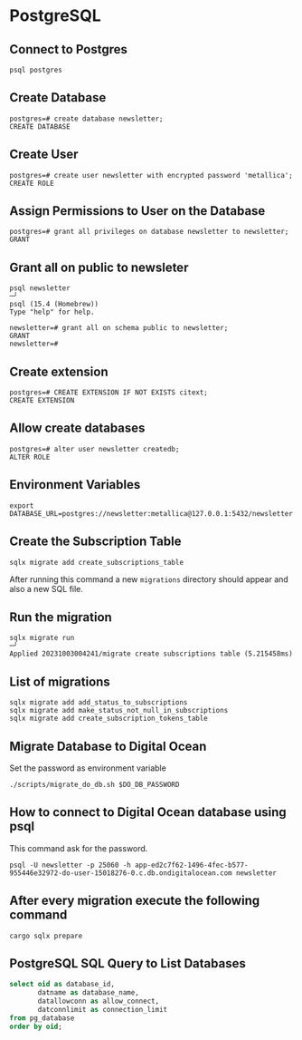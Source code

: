 # PostgreSQL

## Connect to Postgres

```commandline
psql postgres
```

## Create Database

```commandline
postgres=# create database newsletter;
CREATE DATABASE
```

## Create User

```commandline
postgres=# create user newsletter with encrypted password 'metallica';
CREATE ROLE
```

## Assign Permissions to User on the Database

```commandline
postgres=# grant all privileges on database newsletter to newsletter;
GRANT
```

## Grant all on public to newsleter

```commandline
psql newsletter                                                                                                                                                                                       ─╯
psql (15.4 (Homebrew))
Type "help" for help.

newsletter=# grant all on schema public to newsletter;
GRANT
newsletter=#
```

## Create extension

```commandline
postgres=# CREATE EXTENSION IF NOT EXISTS citext;
CREATE EXTENSION
```

## Allow create databases

```commandline
postgres=# alter user newsletter createdb;
ALTER ROLE
```

## Environment Variables

```commandline
export DATABASE_URL=postgres://newsletter:metallica@127.0.0.1:5432/newsletter
```

## Create the Subscription Table

```commandline
sqlx migrate add create_subscriptions_table
```

After running this command a new `migrations` directory should appear and also a new SQL file.

## Run the migration

```commandline
sqlx migrate run                                                                                                                                                                                      ─╯
Applied 20231003004241/migrate create subscriptions table (5.215458ms)
```

## List of migrations

```shell
sqlx migrate add add_status_to_subscriptions
sqlx migrate add make_status_not_null_in_subscriptions
sqlx migrate add create_subscription_tokens_table
```

## Migrate Database to Digital Ocean

Set the password as environment variable

```shell
./scripts/migrate_do_db.sh $DO_DB_PASSWORD
```

## How to connect to Digital Ocean database using psql

This command ask for the password.

```shell
psql -U newsletter -p 25060 -h app-ed2c7f62-1496-4fec-b577-955446e32972-do-user-15018276-0.c.db.ondigitalocean.com newsletter
```

## After every migration execute the following command

```shell
cargo sqlx prepare
```

## PostgreSQL SQL Query to List Databases

```sql
select oid as database_id,
       datname as database_name,
       datallowconn as allow_connect,
       datconnlimit as connection_limit
from pg_database
order by oid;
```